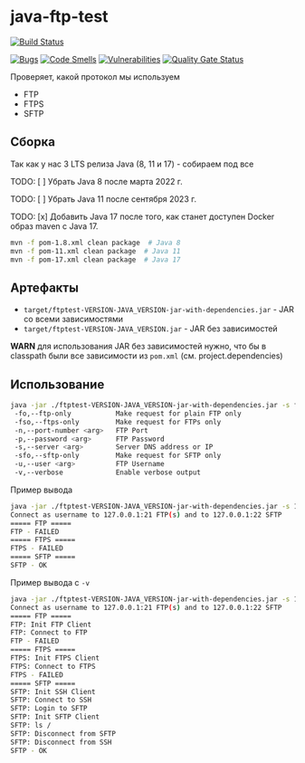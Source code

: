 # java-ftp-test

[![Build Status](https://ci.isaev.tech/api/badges/IsaevTech/java-ftp-test/status.svg)](https://ci.isaev.tech/IsaevTech/java-ftp-test)

[![Bugs](https://sonar.isaev.tech/api/project_badges/measure?project=IsaevTech%3Ajava-ftp-test&metric=bugs&token=3fed23cafcd4fa893571f94b6d2e9717ec6b2c4d)](https://sonar.isaev.tech/dashboard?id=IsaevTech%3Ajava-ftp-test)
[![Code Smells](https://sonar.isaev.tech/api/project_badges/measure?project=IsaevTech%3Ajava-ftp-test&metric=code_smells&token=3fed23cafcd4fa893571f94b6d2e9717ec6b2c4d)](https://sonar.isaev.tech/dashboard?id=IsaevTech%3Ajava-ftp-test)
[![Vulnerabilities](https://sonar.isaev.tech/api/project_badges/measure?project=IsaevTech%3Ajava-ftp-test&metric=vulnerabilities&token=3fed23cafcd4fa893571f94b6d2e9717ec6b2c4d)](https://sonar.isaev.tech/dashboard?id=IsaevTech%3Ajava-ftp-test)
[![Quality Gate Status](https://sonar.isaev.tech/api/project_badges/measure?project=IsaevTech%3Ajava-ftp-test&metric=alert_status&token=3fed23cafcd4fa893571f94b6d2e9717ec6b2c4d)](https://sonar.isaev.tech/dashboard?id=IsaevTech%3Ajava-ftp-test)

Проверяет, какой протокол мы используем

* FTP
* FTPS
* SFTP

## Сборка

Так как у нас 3 LTS релиза Java (8, 11 и 17) - собираем под все

TODO: [ ] Убрать Java 8 после марта 2022 г.

TODO: [ ] Убрать Java 11 после сентября 2023 г.

TODO: [x] Добавить Java 17 после того, как станет доступен Docker образ maven с Java 17.

```bash
mvn -f pom-1.8.xml clean package  # Java 8
mvn -f pom-11.xml clean package  # Java 11
mvn -f pom-17.xml clean package  # Java 17
```

## Артефакты

* `target/ftptest-VERSION-JAVA_VERSION-jar-with-dependencies.jar` - JAR со всеми зависимостями
* `target/ftptest-VERSION-JAVA_VERSION.jar` - JAR без зависимостей

**WARN** для использования JAR без зависимостей нужно, что бы в classpath были все зависимости из `pom.xml` (см. project.dependencies)

## Использование

```bash
java -jar ./ftptest-VERSION-JAVA_VERSION-jar-with-dependencies.jar -s ftp.example.com -u username -p password [-n 2121] [-d] [-fo] [-fso] [-sfo]
 -fo,--ftp-only           Make request for plain FTP only
 -fso,--ftps-only         Make request for FTPs only
 -n,--port-number <arg>   FTP Port
 -p,--password <arg>      FTP Password
 -s,--server <arg>        Server DNS address or IP
 -sfo,--sftp-only         Make request for SFTP only
 -u,--user <arg>          FTP Username
 -v,--verbose             Enable verbose output
```

Пример вывода

```bash
java -jar ./ftptest-VERSION-JAVA_VERSION-jar-with-dependencies.jar -s 127.0.0.1 -u username -p password
Connect as username to 127.0.0.1:21 FTP(s) and to 127.0.0.1:22 SFTP
===== FTP =====
FTP - FAILED
===== FTPS =====
FTPS - FAILED
===== SFTP =====
SFTP - OK

```

Пример вывода с `-v`

```bash
java -jar ./ftptest-VERSION-JAVA_VERSION-jar-with-dependencies.jar -s 127.0.0.1 -u username -p password
Connect as username to 127.0.0.1:21 FTP(s) and to 127.0.0.1:22 SFTP
===== FTP =====
FTP: Init FTP Client
FTP: Connect to FTP
FTP - FAILED
===== FTPS =====
FTPS: Init FTPS Client
FTPS: Connect to FTPS
FTPS - FAILED
===== SFTP =====
SFTP: Init SSH Client
SFTP: Connect to SSH
SFTP: Login to SFTP
SFTP: Init SFTP Client
SFTP: ls /
SFTP: Disconnect from SFTP
SFTP: Disconnect from SSH
SFTP - OK
```

